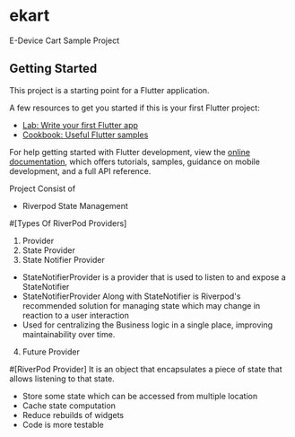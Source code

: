 # ekart

E-Device Cart Sample Project

## Getting Started

This project is a starting point for a Flutter application.

A few resources to get you started if this is your first Flutter project:

- [Lab: Write your first Flutter app](https://docs.flutter.dev/get-started/codelab)
- [Cookbook: Useful Flutter samples](https://docs.flutter.dev/cookbook)

For help getting started with Flutter development, view the
[online documentation](https://docs.flutter.dev/), which offers tutorials,
samples, guidance on mobile development, and a full API reference.



Project Consist of
- Riverpod State Management

#[Types Of RiverPod Providers]
1. Provider
2. State Provider
3. State Notifier Provider
 - StateNotifierProvider is a provider that is used to listen to and expose a StateNotifier
 - StateNotifierProvider Along with StateNotifier is Riverpod's recommended solution for managing state which may change in reaction to a user interaction
 - Used for centralizing the Business logic in a single place, improving maintainability over time.
4. Future Provider

#[RiverPod Provider]
 It is an object that encapsulates a piece of state that allows listening to that state.
- Store some state which can be accessed from multiple location
- Cache state computation
- Reduce rebuilds of widgets
- Code is more testable